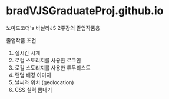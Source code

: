 # bradVJSGraduateProj.github.io

노마드코더's 바닐라JS 2주강의 졸업작품용

졸업작품 조건
1. 실시간 시계
2. 로컬 스토리지를 사용한 로그인
3. 로컬 스토리지를 사용한 투두리스트
4. 랜덤 배경 이미지
5. 날씨와 위치 (geolocation)
6. CSS 실력 뽐내기
